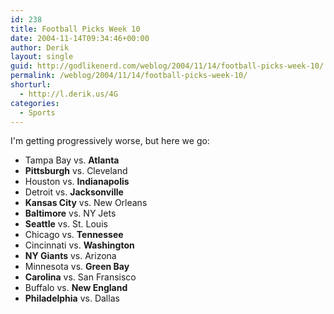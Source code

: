 ```yaml
---
id: 238
title: Football Picks Week 10
date: 2004-11-14T09:34:46+00:00
author: Derik
layout: single
guid: http://godlikenerd.com/weblog/2004/11/14/football-picks-week-10/
permalink: /weblog/2004/11/14/football-picks-week-10/
shorturl:
  - http://l.derik.us/4G
categories:
  - Sports
---
```

I'm getting progressively worse, but here we go:

  * Tampa Bay vs. **Atlanta**
  * **Pittsburgh** vs. Cleveland
  * Houston vs. **Indianapolis**
  * Detroit vs. **Jacksonville**
  * **Kansas City** vs. New Orleans
  * **Baltimore** vs. NY Jets
  * **Seattle** vs. St. Louis
  * Chicago vs. **Tennessee**
  * Cincinnati vs. **Washington**
  * **NY Giants** vs. Arizona
  * Minnesota vs. **Green Bay**
  * **Carolina** vs. San Fransisco
  * Buffalo vs. **New England**
  * **Philadelphia** vs. Dallas